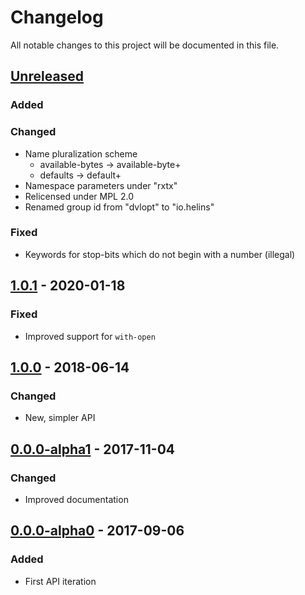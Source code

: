 # Changelog

All notable changes to this project will be documented in this file.



## [Unreleased]

### Added

### Changed

- Name pluralization scheme
    - available-bytes -> available-byte+
    - defaults        -> default+
- Namespace parameters under "rxtx"
- Relicensed under MPL 2.0
- Renamed group id from "dvlopt" to "io.helins"

### Fixed

- Keywords for stop-bits which do not begin with a number (illegal)



## [1.0.1] - 2020-01-18

### Fixed

- Improved support for `with-open`



## [1.0.0] - 2018-06-14

### Changed

- New, simpler API



## [0.0.0-alpha1] - 2017-11-04

### Changed

- Improved documentation



## [0.0.0-alpha0] - 2017-09-06

### Added

- First API iteration



[Unreleased]: https://github.com/helins/rxtx.clj/compare/1.0.1...HEAD
[1.0.1]: https://github.com/helins/rxtx.clj/compare/1.0.0...1.0.1
[1.0.0]: https://github.com/helins/rxtx.clj/compare/0.0.0-alpha1...1.0.0
[0.0.0-alpha1]: https://github.com/helins/rxtx.clj/compare/0.0.0-alpha0...0.0.0-alpha1
[0.0.0-alpha0]: https://github.com/helins/rxtx.clj/tree/0.0.0-alpha0
